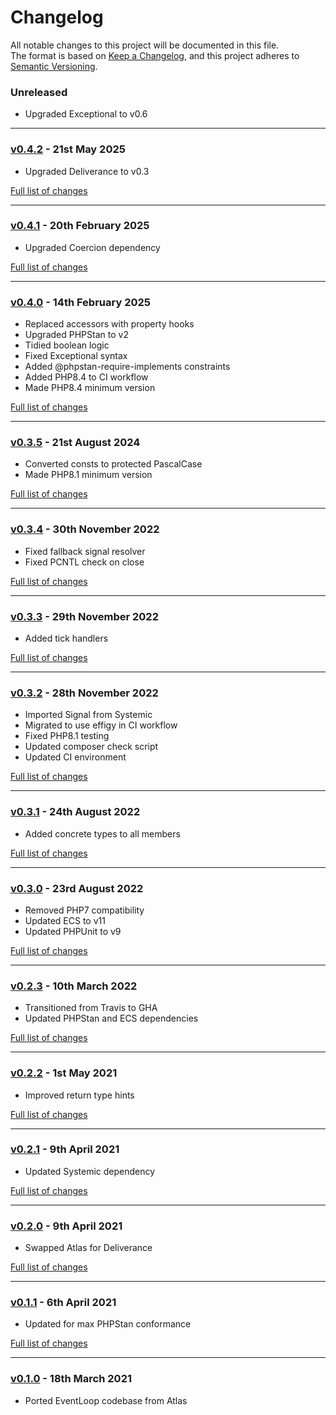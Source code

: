 # Changelog

All notable changes to this project will be documented in this file.<br>
The format is based on [Keep a Changelog](https://keepachangelog.com/en/1.0.0/),
and this project adheres to [Semantic Versioning](https://semver.org/spec/v2.0.0.html).

### Unreleased
- Upgraded Exceptional to v0.6

---

### [v0.4.2](https://github.com/decodelabs/eventful/commits/v0.4.2) - 21st May 2025

- Upgraded Deliverance to v0.3

[Full list of changes](https://github.com/decodelabs/eventful/compare/v0.4.1...v0.4.2)

---

### [v0.4.1](https://github.com/decodelabs/eventful/commits/v0.4.1) - 20th February 2025

- Upgraded Coercion dependency

[Full list of changes](https://github.com/decodelabs/eventful/compare/v0.4.0...v0.4.1)

---

### [v0.4.0](https://github.com/decodelabs/eventful/commits/v0.4.0) - 14th February 2025

- Replaced accessors with property hooks
- Upgraded PHPStan to v2
- Tidied boolean logic
- Fixed Exceptional syntax
- Added @phpstan-require-implements constraints
- Added PHP8.4 to CI workflow
- Made PHP8.4 minimum version

[Full list of changes](https://github.com/decodelabs/eventful/compare/v0.3.5...v0.4.0)

---

### [v0.3.5](https://github.com/decodelabs/eventful/commits/v0.3.5) - 21st August 2024

- Converted consts to protected PascalCase
- Made PHP8.1 minimum version

[Full list of changes](https://github.com/decodelabs/eventful/compare/v0.3.4...v0.3.5)

---

### [v0.3.4](https://github.com/decodelabs/eventful/commits/v0.3.4) - 30th November 2022

- Fixed fallback signal resolver
- Fixed PCNTL check on close

[Full list of changes](https://github.com/decodelabs/eventful/compare/v0.3.3...v0.3.4)

---

### [v0.3.3](https://github.com/decodelabs/eventful/commits/v0.3.3) - 29th November 2022

- Added tick handlers

[Full list of changes](https://github.com/decodelabs/eventful/compare/v0.3.2...v0.3.3)

---

### [v0.3.2](https://github.com/decodelabs/eventful/commits/v0.3.2) - 28th November 2022

- Imported Signal from Systemic
- Migrated to use effigy in CI workflow
- Fixed PHP8.1 testing
- Updated composer check script
- Updated CI environment

[Full list of changes](https://github.com/decodelabs/eventful/compare/v0.3.1...v0.3.2)

---

### [v0.3.1](https://github.com/decodelabs/eventful/commits/v0.3.1) - 24th August 2022

- Added concrete types to all members

[Full list of changes](https://github.com/decodelabs/eventful/compare/v0.3.0...v0.3.1)

---

### [v0.3.0](https://github.com/decodelabs/eventful/commits/v0.3.0) - 23rd August 2022

- Removed PHP7 compatibility
- Updated ECS to v11
- Updated PHPUnit to v9

[Full list of changes](https://github.com/decodelabs/eventful/compare/v0.2.3...v0.3.0)

---

### [v0.2.3](https://github.com/decodelabs/eventful/commits/v0.2.3) - 10th March 2022

- Transitioned from Travis to GHA
- Updated PHPStan and ECS dependencies

[Full list of changes](https://github.com/decodelabs/eventful/compare/v0.2.2...v0.2.3)

---

### [v0.2.2](https://github.com/decodelabs/eventful/commits/v0.2.2) - 1st May 2021

- Improved return type hints

[Full list of changes](https://github.com/decodelabs/eventful/compare/v0.2.1...v0.2.2)

---

### [v0.2.1](https://github.com/decodelabs/eventful/commits/v0.2.1) - 9th April 2021

- Updated Systemic dependency

[Full list of changes](https://github.com/decodelabs/eventful/compare/v0.2.0...v0.2.1)

---

### [v0.2.0](https://github.com/decodelabs/eventful/commits/v0.2.0) - 9th April 2021

- Swapped Atlas for Deliverance

[Full list of changes](https://github.com/decodelabs/eventful/compare/v0.1.1...v0.2.0)

---

### [v0.1.1](https://github.com/decodelabs/eventful/commits/v0.1.1) - 6th April 2021

- Updated for max PHPStan conformance

[Full list of changes](https://github.com/decodelabs/eventful/compare/v0.1.0...v0.1.1)

---

### [v0.1.0](https://github.com/decodelabs/eventful/commits/v0.1.0) - 18th March 2021

- Ported EventLoop codebase from Atlas
